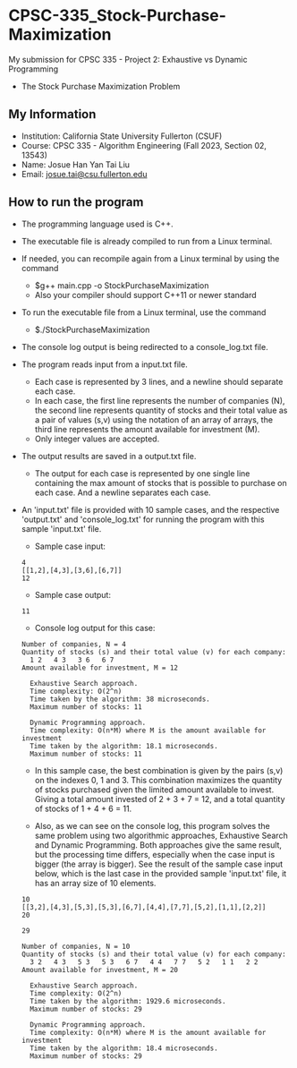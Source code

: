 # CPSC-335_Stock-Purchase-Maximization #

My submission for CPSC 335 - Project 2: Exhaustive vs Dynamic Programming
* The Stock Purchase Maximization Problem

## My Information ##

* Institution: California State University Fullerton (CSUF)
* Course: CPSC 335 - Algorithm Engineering (Fall 2023, Section 02, 13543)
* Name: Josue Han Yan Tai Liu
* Email: josue.tai@csu.fullerton.edu

## How to run the program ##

* The programming language used is C++.
* The executable file is already compiled to run from a Linux terminal.
* If needed, you can recompile again from a Linux terminal by using the command
    - $g++ main.cpp -o StockPurchaseMaximization
    - Also your compiler should support C++11 or newer standard
* To run the executable file from a Linux terminal, use the command
    - $./StockPurchaseMaximization
* The console log output is being redirected to a console_log.txt file.
* The program reads input from a input.txt file.
    - Each case is represented by 3 lines, and a newline should separate each case.
    - In each case, the first line represents the number of companies (N), the second line represents quantity of stocks and their total value as a pair of values (s,v) using the notation of an array of arrays, the third line represents the amount available for investment (M).
    - Only integer values are accepted.
* The output results are saved in a output.txt file.
    - The output for each case is represented by one single line containing the max amount of stocks that is possible to purchase on each case. And a newline separates each case.
* An 'input.txt' file is provided with 10 sample cases, and the respective 'output.txt' and 'console_log.txt' for running the program with this sample 'input.txt' file.

    - Sample case input:

    ```
    4
    [[1,2],[4,3],[3,6],[6,7]]
    12
    ```

    - Sample case output:

    ```
    11
    ```

    - Console log output for this case:

    ```
    Number of companies, N = 4
    Quantity of stocks (s) and their total value (v) for each company:
      1 2   4 3   3 6   6 7  
    Amount available for investment, M = 12

      Exhaustive Search approach.
      Time complexity: O(2^n)
      Time taken by the algorithm: 38 microseconds.
      Maximum number of stocks: 11

      Dynamic Programming approach.
      Time complexity: O(n*M) where M is the amount available for investment
      Time taken by the algorithm: 18.1 microseconds.
      Maximum number of stocks: 11
    ```

    - In this sample case, the best combination is given by the pairs (s,v) on the indexes 0, 1 and 3. This combination maximizes the quantity of stocks purchased given the limited amount available to invest. Giving a total amount invested of 2 + 3 + 7 = 12, and a total quantity of stocks of 1 + 4 + 6 = 11.

    - Also, as we can see on the console log, this program solves the same problem using two algorithmic approaches, Exhaustive Search and Dynamic Programming. Both approaches give the same result, but the processing time differs, especially when the case input is bigger (the array is bigger). See the result of the sample case input below, which is the last case in the provided sample 'input.txt' file, it has an array size of 10 elements.

    ```
    10
    [[3,2],[4,3],[5,3],[5,3],[6,7],[4,4],[7,7],[5,2],[1,1],[2,2]]
    20
    ```

    ```
    29
    ```

    ```
    Number of companies, N = 10
    Quantity of stocks (s) and their total value (v) for each company:
      3 2   4 3   5 3   5 3   6 7   4 4   7 7   5 2   1 1   2 2  
    Amount available for investment, M = 20

      Exhaustive Search approach.
      Time complexity: O(2^n)
      Time taken by the algorithm: 1929.6 microseconds.
      Maximum number of stocks: 29

      Dynamic Programming approach.
      Time complexity: O(n*M) where M is the amount available for investment
      Time taken by the algorithm: 18.4 microseconds.
      Maximum number of stocks: 29
    ```